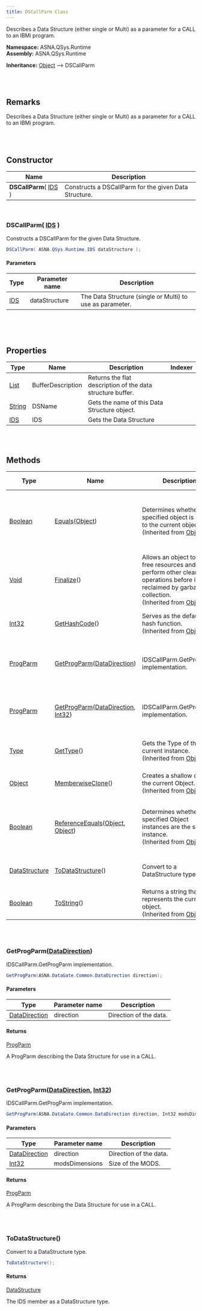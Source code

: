 ```yaml
---
title: DSCallParm Class
---
```


Describes a Data Structure (either single or Multi) as a parameter for a CALL to an IBMi program.

**Namespace:** ASNA.QSys.Runtime <br/>
**Assembly:** ASNA.QSys.Runtime

**Inheritance:** [Object](https://docs.microsoft.com/en-us/dotnet/api/system.object) --> DSCallParm

<br>
<br>

## Remarks

Describes a Data Structure (either single or Multi) as a parameter for a CALL to an IBMi program.

[//]: # ($$TODO: Complete the Remarks section.)

<br>
<br>

## Constructor

| Name |  Description 
| --- | --- 
| **DSCallParm**( [IDS](/reference/asna-qsys-runtime/classes/ids.html) ) | Constructs a DSCallParm for the given Data Structure.

<br>

### DSCallParm( [IDS](/reference/asna-qsys-runtime/classes/ids.html) )

Constructs a DSCallParm for the given Data Structure.

```cs
DSCallParm( ASNA.QSys.Runtime.IDS dataStructure );
```

#### Parameters

| Type | Parameter name | Description
| --- | --- | ---
| [IDS](/reference/asna-qsys-runtime/classes/ids.html) | dataStructure | The Data Structure (single or Multi) to use as parameter. 

<br>


<br>
<br>

## Properties

| Type | Name | Description | Indexer
| --- | --- | --- | --- 
| [List](https://docs.microsoft.com/en-us/dotnet/api/system.collections.generic.list-1) | BufferDescription | Returns the flat description of the data structure buffer. | 
| [String](https://docs.microsoft.com/en-us/dotnet/api/system.string) | DSName | Gets the name of this Data Structure object. | 
| [IDS](/reference/asna-qsys-runtime/classes/ids.html) | IDS | Gets the Data Structure | 

<br>
<br>

## Methods

| Type | Name | Description | Return Description 
| --- | --- | --- | --- 
| [Boolean](https://docs.microsoft.com/en-us/dotnet/api/system.boolean) | [Equals](https://docs.microsoft.com/en-us/dotnet/api/system.object.equals)([Object](https://docs.microsoft.com/en-us/dotnet/api/system.object)) | Determines whether the specified object is equal to the current object.<br>(Inherited from [Object](https://docs.microsoft.com/en-us/dotnet/api/system.object)) | true if the specified object is equal to the current object; otherwise, false.
| [Void](https://docs.microsoft.com/en-us/dotnet/api/system.void) | [Finalize](https://docs.microsoft.com/en-us/dotnet/api/system.object.finalize)() | Allows an object to try to free resources and perform other cleanup operations before it is reclaimed by garbage collection.<br>(Inherited from [Object](https://docs.microsoft.com/en-us/dotnet/api/system.object)) | 
| [Int32](https://docs.microsoft.com/en-us/dotnet/api/system.int32) | [GetHashCode](https://docs.microsoft.com/en-us/dotnet/api/system.object.gethashcode)() | Serves as the default hash function.<br>(Inherited from [Object](https://docs.microsoft.com/en-us/dotnet/api/system.object)) | A hash code for the current object.
| [ProgParm](https://docs.asna.com/documentation/Help160/DCS/_HTML/dcsAs400ProgramClassAppendParmMethod.htm) | [GetProgParm](#getprogparmdatadirection)([DataDirection](reference/datagate-client/data-direction-enumeration.html)) | IDSCallParm.GetProgParm implementation. | A ProgParm describing the Data Structure for use in a CALL.
| [ProgParm](https://docs.asna.com/documentation/Help160/DCS/_HTML/dcsAs400ProgramClassAppendParmMethod.htm) | [GetProgParm](#getprogparmdatadirection-int32)([DataDirection](reference/datagate-client/data-direction-enumeration.html), [Int32](https://docs.microsoft.com/en-us/dotnet/api/system.int32)) | IDSCallParm.GetProgParm implementation. | A ProgParm describing the Data Structure for use in a CALL.
| [Type](https://docs.microsoft.com/en-us/dotnet/api/system.type) | [GetType](https://docs.microsoft.com/en-us/dotnet/api/system.object.gettype)() | Gets the Type of the current instance.<br>(Inherited from [Object](https://docs.microsoft.com/en-us/dotnet/api/system.object)) | The exact runtime type of the current instance.
| [Object](https://docs.microsoft.com/en-us/dotnet/api/system.object) | [MemberwiseClone](https://docs.microsoft.com/en-us/dotnet/api/system.object.memberwiseclone)() | Creates a shallow copy of the current Object.<br>(Inherited from [Object](https://docs.microsoft.com/en-us/dotnet/api/system.object)) | A shallow copy of the current Object.
| [Boolean](https://docs.microsoft.com/en-us/dotnet/api/system.boolean) | [ReferenceEquals](https://docs.microsoft.com/en-us/dotnet/api/system.object.referenceequals)([Object](https://docs.microsoft.com/en-us/dotnet/api/system.object), [Object](https://docs.microsoft.com/en-us/dotnet/api/system.object)) | Determines whether the specified Object instances are the same instance.<br>(Inherited from [Object](https://docs.microsoft.com/en-us/dotnet/api/system.object)) | true if objA is the same instance as objB or if both are null; otherwise, false.
| [DataStructure](/reference/asna-qsys-runtime/classes/data-structure.html) | [ToDataStructure](#todatastructure)() | Convert to a DataStructure type. | The IDS member as a DataStructure type.
| [Boolean](https://docs.microsoft.com/en-us/dotnet/api/system.boolean) | [ToString](https://docs.microsoft.com/en-us/dotnet/api/system.object.tostring)() | Returns a string that represents the current object.<br>(Inherited from [Object](https://docs.microsoft.com/en-us/dotnet/api/system.object)) | A string that represents the current object.

<br>
<br>

### GetProgParm([DataDirection](reference/datagate-client/data-direction-enumeration.html))

IDSCallParm.GetProgParm implementation.

```cs
GetProgParm(ASNA.DataGate.Common.DataDirection direction);
```

#### Parameters

| Type | Parameter name | Description
| --- | --- | ---
| [DataDirection](reference/datagate-client/data-direction-enumeration.html) | direction | Direction of the data. 

#### Returns

[ProgParm](https://docs.asna.com/documentation/Help160/DCS/_HTML/dcsAs400ProgramClassAppendParmMethod.htm)

A ProgParm describing the Data Structure for use in a CALL.


<br>
<br>

### GetProgParm([DataDirection](reference/datagate-client/data-direction-enumeration.html), [Int32](https://docs.microsoft.com/en-us/dotnet/api/system.int32))

IDSCallParm.GetProgParm implementation.

```cs
GetProgParm(ASNA.DataGate.Common.DataDirection direction, Int32 modsDimensions);
```

#### Parameters

| Type | Parameter name | Description
| --- | --- | ---
| [DataDirection](reference/datagate-client/data-direction-enumeration.html) | direction | Direction of the data. 
| [Int32](https://docs.microsoft.com/en-us/dotnet/api/system.int32) | modsDimensions | Size of the MODS. 

#### Returns

[ProgParm](https://docs.asna.com/documentation/Help160/DCS/_HTML/dcsAs400ProgramClassAppendParmMethod.htm)

A ProgParm describing the Data Structure for use in a CALL.


<br>
<br>

### ToDataStructure()

Convert to a DataStructure type.

```cs
ToDataStructure();
```

#### Returns

[DataStructure](/reference/asna-qsys-runtime/classes/data-structure.html)

The IDS member as a DataStructure type.


<br>
<br>

